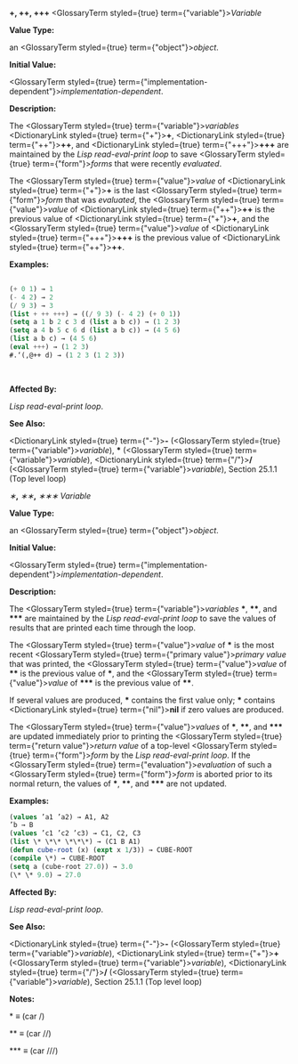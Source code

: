 **+, ++, +++** <GlossaryTerm styled={true} term={"variable"}><i>Variable</i></GlossaryTerm> 



**Value Type:** 



an <GlossaryTerm styled={true} term={"object"}><i>object</i></GlossaryTerm>. 



**Initial Value:** 



<GlossaryTerm styled={true} term={"implementation-dependent"}><i>implementation-dependent</i></GlossaryTerm>. 



**Description:** 



The <GlossaryTerm styled={true} term={"variable"}><i>variables</i></GlossaryTerm> <DictionaryLink styled={true} term={"+"}><b>+</b></DictionaryLink>, <DictionaryLink styled={true} term={"++"}><b>++</b></DictionaryLink>, and <DictionaryLink styled={true} term={"+++"}><b>+++</b></DictionaryLink> are maintained by the *Lisp read-eval-print loop* to save <GlossaryTerm styled={true} term={"form"}><i>forms</i></GlossaryTerm> that were recently *evaluated*. 



The <GlossaryTerm styled={true} term={"value"}><i>value</i></GlossaryTerm> of <DictionaryLink styled={true} term={"+"}><b>+</b></DictionaryLink> is the last <GlossaryTerm styled={true} term={"form"}><i>form</i></GlossaryTerm> that was *evaluated*, the <GlossaryTerm styled={true} term={"value"}><i>value</i></GlossaryTerm> of <DictionaryLink styled={true} term={"++"}><b>++</b></DictionaryLink> is the previous value of <DictionaryLink styled={true} term={"+"}><b>+</b></DictionaryLink>, and the <GlossaryTerm styled={true} term={"value"}><i>value</i></GlossaryTerm> of <DictionaryLink styled={true} term={"+++"}><b>+++</b></DictionaryLink> is the previous value of <DictionaryLink styled={true} term={"++"}><b>++</b></DictionaryLink>. 



**Examples:**
```lisp
 
(+ 0 1) → 1 
(- 4 2) → 2 
(/ 9 3) → 3 
(list + ++ +++) → ((/ 9 3) (- 4 2) (+ 0 1)) 
(setq a 1 b 2 c 3 d (list a b c)) → (1 2 3) 
(setq a 4 b 5 c 6 d (list a b c)) → (4 5 6) 
(list a b c) → (4 5 6) 
(eval +++) → (1 2 3) 
#.‘(,@++ d) → (1 2 3 (1 2 3)) 
 
 
```
**Affected By:** 



*Lisp read-eval-print loop*. 



**See Also:** 



<DictionaryLink styled={true} term={"-"}><b>-</b></DictionaryLink> (<GlossaryTerm styled={true} term={"variable"}><i>variable</i></GlossaryTerm>), **\*** (<GlossaryTerm styled={true} term={"variable"}><i>variable</i></GlossaryTerm>), <DictionaryLink styled={true} term={"/"}><b>/</b></DictionaryLink> (<GlossaryTerm styled={true} term={"variable"}><i>variable</i></GlossaryTerm>), Section 25.1.1 (Top level loop) 



*∗***,** *∗∗***,** *∗∗∗ Variable* 



**Value Type:** 



an <GlossaryTerm styled={true} term={"object"}><i>object</i></GlossaryTerm>. 



**Initial Value:** 



<GlossaryTerm styled={true} term={"implementation-dependent"}><i>implementation-dependent</i></GlossaryTerm>. 



**Description:** 



The <GlossaryTerm styled={true} term={"variable"}><i>variables</i></GlossaryTerm> **\***, **\*\***, and **\*\*\*** are maintained by the *Lisp read-eval-print loop* to save the values of results that are printed each time through the loop. 



The <GlossaryTerm styled={true} term={"value"}><i>value</i></GlossaryTerm> of **\*** is the most recent <GlossaryTerm styled={true} term={"primary value"}><i>primary value</i></GlossaryTerm> that was printed, the <GlossaryTerm styled={true} term={"value"}><i>value</i></GlossaryTerm> of **\*\*** is the previous value of **\***, and the <GlossaryTerm styled={true} term={"value"}><i>value</i></GlossaryTerm> of **\*\*\*** is the previous value of **\*\***. 



If several values are produced, **\*** contains the first value only; **\*** contains <DictionaryLink styled={true} term={"nil"}><b>nil</b></DictionaryLink> if zero values are produced. 



The <GlossaryTerm styled={true} term={"value"}><i>values</i></GlossaryTerm> of **\***, **\*\***, and **\*\*\*** are updated immediately prior to printing the <GlossaryTerm styled={true} term={"return value"}><i>return value</i></GlossaryTerm> of a top-level <GlossaryTerm styled={true} term={"form"}><i>form</i></GlossaryTerm> by the *Lisp read-eval-print loop*. If the <GlossaryTerm styled={true} term={"evaluation"}><i>evaluation</i></GlossaryTerm> of such a <GlossaryTerm styled={true} term={"form"}><i>form</i></GlossaryTerm> is aborted prior to its normal return, the values of **\***, **\*\***, and **\*\*\*** are not updated. 



**Examples:**
```lisp
(values ’a1 ’a2) → A1, A2 
’b → B 
(values ’c1 ’c2 ’c3) → C1, C2, C3 
(list \* \*\* \*\*\*) → (C1 B A1) 
(defun cube-root (x) (expt x 1/3)) → CUBE-ROOT 
(compile \*) → CUBE-ROOT 
(setq a (cube-root 27.0)) → 3.0 
(\* \* 9.0) → 27.0 
```
**Affected By:** 



*Lisp read-eval-print loop*. 







 



 



**See Also:** 



<DictionaryLink styled={true} term={"-"}><b>-</b></DictionaryLink> (<GlossaryTerm styled={true} term={"variable"}><i>variable</i></GlossaryTerm>), <DictionaryLink styled={true} term={"+"}><b>+</b></DictionaryLink> (<GlossaryTerm styled={true} term={"variable"}><i>variable</i></GlossaryTerm>), <DictionaryLink styled={true} term={"/"}><b>/</b></DictionaryLink> (<GlossaryTerm styled={true} term={"variable"}><i>variable</i></GlossaryTerm>), Section 25.1.1 (Top level loop) 



**Notes:** 



\* *≡* (car /) 



\*\* *≡* (car //) 



\*\*\* *≡* (car ///) 



